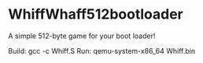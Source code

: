 # WhiffWhaff512bootloader
A simple 512-byte game for your boot loader! 

Build: gcc -c Whiff.S
Run: qemu-system-x86_64 Whiff.bin
